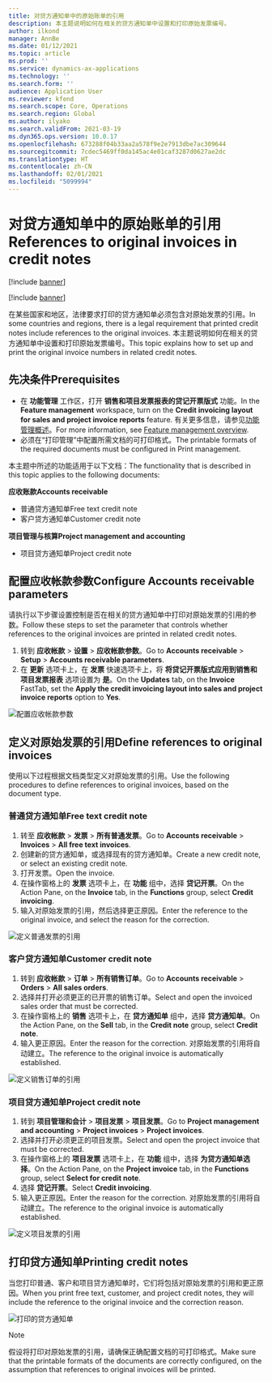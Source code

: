 ```yaml
---
title: 对贷方通知单中的原始账单的引用
description: 本主题说明如何在相关的贷方通知单中设置和打印原始发票编号。
author: ilkond
manager: AnnBe
ms.date: 01/12/2021
ms.topic: article
ms.prod: ''
ms.service: dynamics-ax-applications
ms.technology: ''
ms.search.form: ''
audience: Application User
ms.reviewer: kfend
ms.search.scope: Core, Operations
ms.search.region: Global
ms.author: ilyako
ms.search.validFrom: 2021-03-19
ms.dyn365.ops.version: 10.0.17
ms.openlocfilehash: 673288f04b33aa2a578f9e2e7913dbe7ac309644
ms.sourcegitcommit: 7cdec5469ff0da145ac4e01caf3287d0627ae2dc
ms.translationtype: HT
ms.contentlocale: zh-CN
ms.lasthandoff: 02/01/2021
ms.locfileid: "5099994"
---
```

# <a name="references-to-original-invoices-in-credit-notes"></a><span data-ttu-id="59d21-103">对贷方通知单中的原始账单的引用</span><span class="sxs-lookup"><span data-stu-id="59d21-103">References to original invoices in credit notes</span></span>

[!include [banner](../includes/banner.md)]

[!include [banner](../includes/preview-banner.md)]

<span data-ttu-id="59d21-104">在某些国家和地区，法律要求打印的贷方通知单必须包含对原始发票的引用。</span><span class="sxs-lookup"><span data-stu-id="59d21-104">In some countries and regions, there is a legal requirement that printed credit notes include references to the original invoices.</span></span> <span data-ttu-id="59d21-105">本主题说明如何在相关的贷方通知单中设置和打印原始发票编号。</span><span class="sxs-lookup"><span data-stu-id="59d21-105">This topic explains how to set up and print the original invoice numbers in related credit notes.</span></span>

## <a name="prerequisites"></a><span data-ttu-id="59d21-106">先决条件</span><span class="sxs-lookup"><span data-stu-id="59d21-106">Prerequisites</span></span>

- <span data-ttu-id="59d21-107">在 **功能管理** 工作区，打开 **销售和项目发票报表的贷记开票版式** 功能。</span><span class="sxs-lookup"><span data-stu-id="59d21-107">In the **Feature management** workspace, turn on the **Credit invoicing layout for sales and project invoice reports** feature.</span></span> <span data-ttu-id="59d21-108">有关更多信息，请参见[功能管理概述](../../fin-and-ops/get-started/feature-management/feature-management-overview.md)。</span><span class="sxs-lookup"><span data-stu-id="59d21-108">For more information, see [Feature management overview](../../fin-and-ops/get-started/feature-management/feature-management-overview.md).</span></span>
- <span data-ttu-id="59d21-109">必须在“打印管理”中配置所需文档的可打印格式。</span><span class="sxs-lookup"><span data-stu-id="59d21-109">The printable formats of the required documents must be configured in Print management.</span></span>

<span data-ttu-id="59d21-110">本主题中所述的功能适用于以下文档：</span><span class="sxs-lookup"><span data-stu-id="59d21-110">The functionality that is described in this topic applies to the following documents:</span></span>

<span data-ttu-id="59d21-111">**应收账款**</span><span class="sxs-lookup"><span data-stu-id="59d21-111">**Accounts receivable**</span></span>

- <span data-ttu-id="59d21-112">普通贷方通知单</span><span class="sxs-lookup"><span data-stu-id="59d21-112">Free text credit note</span></span>
- <span data-ttu-id="59d21-113">客户贷方通知单</span><span class="sxs-lookup"><span data-stu-id="59d21-113">Customer credit note</span></span>

<span data-ttu-id="59d21-114">**项目管理与核算**</span><span class="sxs-lookup"><span data-stu-id="59d21-114">**Project management and accounting**</span></span>

- <span data-ttu-id="59d21-115">项目贷方通知单</span><span class="sxs-lookup"><span data-stu-id="59d21-115">Project credit note</span></span>

## <a name="configure-accounts-receivable-parameters"></a><span data-ttu-id="59d21-116">配置应收帐款参数</span><span class="sxs-lookup"><span data-stu-id="59d21-116">Configure Accounts receivable parameters</span></span>

<span data-ttu-id="59d21-117">请执行以下步骤设置控制是否在相关的贷方通知单中打印对原始发票的引用的参数。</span><span class="sxs-lookup"><span data-stu-id="59d21-117">Follow these steps to set the parameter that controls whether references to the original invoices are printed in related credit notes.</span></span>

1. <span data-ttu-id="59d21-118">转到 **应收帐款** \> **设置** \> **应收帐款参数**。</span><span class="sxs-lookup"><span data-stu-id="59d21-118">Go to **Accounts receivable** \> **Setup** \> **Accounts receivable parameters**.</span></span>
2. <span data-ttu-id="59d21-119">在 **更新** 选项卡上，在 **发票** 快速选项卡上，将 **将贷记开票版式应用到销售和项目发票报表** 选项设置为 **是**。</span><span class="sxs-lookup"><span data-stu-id="59d21-119">On the **Updates** tab, on the **Invoice** FastTab, set the **Apply the credit invoicing layout into sales and project invoice reports** option to **Yes**.</span></span>

![配置应收帐款参数](media/original-invoice-number-in-credit-note.jpg)

## <a name="define-references-to-original-invoices"></a><span data-ttu-id="59d21-121">定义对原始发票的引用</span><span class="sxs-lookup"><span data-stu-id="59d21-121">Define references to original invoices</span></span>

<span data-ttu-id="59d21-122">使用以下过程根据文档类型定义对原始发票的引用。</span><span class="sxs-lookup"><span data-stu-id="59d21-122">Use the following procedures to define references to original invoices, based on the document type.</span></span>

### <a name="free-text-credit-note"></a><span data-ttu-id="59d21-123">普通贷方通知单</span><span class="sxs-lookup"><span data-stu-id="59d21-123">Free text credit note</span></span>

1. <span data-ttu-id="59d21-124">转至 **应收帐款** \> **发票** \> **所有普通发票**。</span><span class="sxs-lookup"><span data-stu-id="59d21-124">Go to **Accounts receivable** \> **Invoices** \> **All free text invoices**.</span></span>
2. <span data-ttu-id="59d21-125">创建新的贷方通知单，或选择现有的贷方通知单。</span><span class="sxs-lookup"><span data-stu-id="59d21-125">Create a new credit note, or select an existing credit note.</span></span>
3. <span data-ttu-id="59d21-126">打开发票。</span><span class="sxs-lookup"><span data-stu-id="59d21-126">Open the invoice.</span></span>
4. <span data-ttu-id="59d21-127">在操作窗格上的 **发票** 选项卡上，在 **功能** 组中，选择 **贷记开票**。</span><span class="sxs-lookup"><span data-stu-id="59d21-127">On the Action Pane, on the **Invoice** tab, in the **Functions** group, select **Credit invoicing**.</span></span>
5. <span data-ttu-id="59d21-128">输入对原始发票的引用，然后选择更正原因。</span><span class="sxs-lookup"><span data-stu-id="59d21-128">Enter the reference to the original invoice, and select the reason for the correction.</span></span>

![定义普通发票的引用](media/reference-original-invoice-FTI.jpg)

### <a name="customer-credit-note"></a><span data-ttu-id="59d21-130">客户贷方通知单</span><span class="sxs-lookup"><span data-stu-id="59d21-130">Customer credit note</span></span>

1. <span data-ttu-id="59d21-131">转到 **应收帐款** \> **订单** \> **所有销售订单**。</span><span class="sxs-lookup"><span data-stu-id="59d21-131">Go to **Accounts receivable** \> **Orders** \> **All sales orders**.</span></span>
2. <span data-ttu-id="59d21-132">选择并打开必须更正的已开票的销售订单。</span><span class="sxs-lookup"><span data-stu-id="59d21-132">Select and open the invoiced sales order that must be corrected.</span></span>
3. <span data-ttu-id="59d21-133">在操作窗格上的 **销售** 选项卡上，在 **贷方通知单** 组中，选择 **贷方通知单**。</span><span class="sxs-lookup"><span data-stu-id="59d21-133">On the Action Pane, on the **Sell** tab, in the **Credit note** group, select **Credit note**.</span></span>
4. <span data-ttu-id="59d21-134">输入更正原因。</span><span class="sxs-lookup"><span data-stu-id="59d21-134">Enter the reason for the correction.</span></span> <span data-ttu-id="59d21-135">对原始发票的引用将自动建立。</span><span class="sxs-lookup"><span data-stu-id="59d21-135">The reference to the original invoice is automatically established.</span></span>

![定义销售订单的引用](media/reference-original-invoice-SO.jpg)

### <a name="project-credit-note"></a><span data-ttu-id="59d21-137">项目贷方通知单</span><span class="sxs-lookup"><span data-stu-id="59d21-137">Project credit note</span></span>

1. <span data-ttu-id="59d21-138">转到 **项目管理和会计** \> **项目发票** \> **项目发票**。</span><span class="sxs-lookup"><span data-stu-id="59d21-138">Go to **Project management and accounting** \> **Project invoices** \> **Project invoices**.</span></span>
2. <span data-ttu-id="59d21-139">选择并打开必须更正的项目发票。</span><span class="sxs-lookup"><span data-stu-id="59d21-139">Select and open the project invoice that must be corrected.</span></span>
3. <span data-ttu-id="59d21-140">在操作窗格上的 **项目发票** 选项卡上，在 **功能** 组中，选择 **为贷方通知单选择**。</span><span class="sxs-lookup"><span data-stu-id="59d21-140">On the Action Pane, on the **Project invoice** tab, in the **Functions** group, select **Select for credit note**.</span></span>
4. <span data-ttu-id="59d21-141">选择 **贷记开票**。</span><span class="sxs-lookup"><span data-stu-id="59d21-141">Select **Credit invoicing**.</span></span>
5. <span data-ttu-id="59d21-142">输入更正原因。</span><span class="sxs-lookup"><span data-stu-id="59d21-142">Enter the reason for the correction.</span></span> <span data-ttu-id="59d21-143">对原始发票的引用将自动建立。</span><span class="sxs-lookup"><span data-stu-id="59d21-143">The reference to the original invoice is automatically established.</span></span>

![定义项目发票的引用](media/reference-original-invoice-project.jpg)

## <a name="printing-credit-notes"></a><span data-ttu-id="59d21-145">打印贷方通知单</span><span class="sxs-lookup"><span data-stu-id="59d21-145">Printing credit notes</span></span>

<span data-ttu-id="59d21-146">当您打印普通、客户和项目贷方通知单时，它们将包括对原始发票的引用和更正原因。</span><span class="sxs-lookup"><span data-stu-id="59d21-146">When you print free text, customer, and project credit notes, they will include the reference to the original invoice and the correction reason.</span></span>

![打印的贷方通知单](media/credit-note-FTI.jpg)

> [!NOTE]
> <span data-ttu-id="59d21-148">假设将打印对原始发票的引用，请确保正确配置文档的可打印格式。</span><span class="sxs-lookup"><span data-stu-id="59d21-148">Make sure that the printable formats of the documents are correctly configured, on the assumption that references to original invoices will be printed.</span></span>
